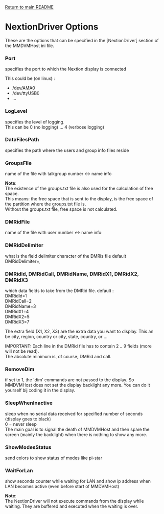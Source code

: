 [Return to main README](README.md "Return to main README")


NextionDriver Options
=====================

These are the options that can be specified in the [NextionDriver] section
of the MMDVMHost ini file.



### Port
specifies the port to which the Nextion display is connected 

This could be (on linux) :
- /dev/AMA0
- /dev/ttyUSB0
- ...

### LogLevel
specifies the level of logging.  
This can be 0 (no logging) ... 4 (verbose logging)


### DataFilesPath
specifies the path where the users and group info files reside


### GroupsFile
name of the file with talkgroup number <-> name info

**Note:**  
The existence of the groups.txt file is also used for the calculation of free space.  
This means: the free space that is sent to the display, is the free space
of the partition where the groups.txt file is.  
Without the groups.txt file, free space is not calculated.


### DMRidFile
name of the file with user number <-> name info

### DMRidDelimiter
what is the field delimiter character of the DMRis file
default DMRidDelimiter=,

### DMRidId, DMRidCall, DMRidName, DMRidX1, DMRidX2, DMRidX3

which data fields to take from the DMRid file.
default :  
DMRidId=1  
DMRidCall=2  
DMRidName=3  
DMRidX1=4  
DMRidX2=5  
DMRidX3=7  

The extra field (X1, X2, X3) are the extra data you want to display. This an be
city, region, country or city, state, country, or ...

IMPORTANT:
Each line in the DMRid file has to contain 2 .. 9 fields (more will not be read).  
The absolute minimum is, of course, DMRid and call.


### RemoveDim
if set to 1, the 'dim' commands are not passed to the display.
So MMDVMHost does not set the display backlight any more. You can do it yourself
 bij coding it in the display.


### SleepWhenInactive
sleep when no serial data received for specified number of seconds (display goes to black)  
0 = never sleep  
The main goal is to signal the death of MMDVMHost and then spare the screen
 (mainly the backlight) when there is nothing to show any more.


### ShowModesStatus
send colors to show status of modes like pi-star


### WaitForLan
show seconds counter while waiting for LAN and show ip address when LAN becomes active 
(even before start of MMDVMHost)

**Note:**  
The NextionDriver will not execute commands from the display while waiting.
They are buffered and executed when the waiting is over.
